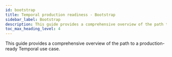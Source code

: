 ```yaml
---
id: bootstrap
title: Temporal production readiness - Bootstrap
sidebar_label: Bootstrap
description: This guide provides a comprehensive overview of the path to a production-ready Temporal use case.
toc_max_heading_level: 4
---
```


<!-- THIS FILE IS GENERATED. DO NOT EDIT THIS FILE DIRECTLY -->

This guide provides a comprehensive overview of the path to a production-ready Temporal use case.

